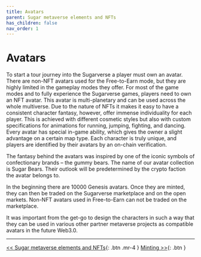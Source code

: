 ```yaml
---
title: Avatars
parent: Sugar metaverse elements and NFTs
has_children: false
nav_order: 1
---
```


# Avatars

To start a tour journey into the Sugarverse a player must own an avatar. There are non-NFT avatars used for the Free-to-Earn mode, but they are highly limited in the gameplay modes they offer. For most of the game modes and to fully experience the Sugarverse games, players need to own an NFT avatar. This avatar is multi-planetary and can be used across the whole multiverse. Due to the nature of NFTs it makes it easy to have a consistent character fantasy, however, offer immense individuality for each player. This is achieved with different cosmetic styles but also with custom specifications for animations for running, jumping, fighting, and dancing. Every avatar has special in-game ability, which gives the owner a slight advantage on a certain map type. Each character is truly unique, and players are identified by their avatars by an on-chain verification.

The fantasy behind the avatars was inspired by one of the iconic symbols of confectionary brands – the gummy bears. The name of our avatar collection is Sugar Bears. Their outlook will be predetermined by the crypto faction the avatar belongs to.

In the beginning there are 10000 Genesis avatars. Once they are minted, they can then be traded on the Sugarverse marketplace and on the open markets. Non-NFT avatars used in Free-to-Earn can not be traded on the marketplace.

It was important from the get-go to design the characters in such a way that they can be used in various other partner metaverse projects as compatible avatars in the future Web3.0.

---

[<< Sugar metaverse elements and NFTs](https://sugarverse.github.io/3_metaverse.html){: .btn .mr-4 }
[Minting >>](https://sugarverse.github.io/3_2_minting.html){: .btn }
